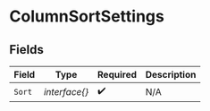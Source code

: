 # ColumnSortSettings


## Fields

| Field              | Type               | Required           | Description        |
| ------------------ | ------------------ | ------------------ | ------------------ |
| `Sort`             | *interface{}*      | :heavy_check_mark: | N/A                |